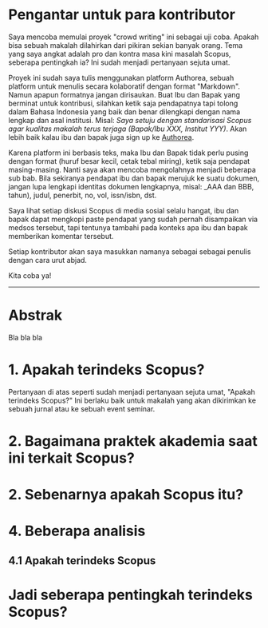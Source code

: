 # Pengantar untuk para kontributor

Saya mencoba memulai proyek "crowd writing" ini sebagai uji coba. Apakah bisa sebuah makalah dilahirkan dari pikiran sekian banyak orang. Tema yang saya angkat adalah pro dan kontra masa kini masalah Scopus, seberapa pentingkah ia? Ini sudah menjadi pertanyaan sejuta umat. 

Proyek ini sudah saya tulis menggunakan platform Authorea, sebuah platform untuk menulis secara kolaboratif dengan format "Markdown". Namun apapun formatnya jangan dirisaukan. Buat Ibu dan Bapak yang berminat untuk kontribusi, silahkan ketik saja pendapatnya tapi tolong dalam Bahasa Indonesia yang baik dan benar dilengkapi dengan nama lengkap dan asal institusi. Misal: _Saya setuju dengan standarisasi Scopus agar kualitas makalah terus terjaga (Bapak/Ibu XXX, Institut YYY)_. Akan lebih baik kalau ibu dan bapak juga sign up ke [Authorea](authorea.com).

Karena platform ini berbasis teks, maka Ibu dan Bapak tidak perlu pusing dengan format (huruf besar kecil, cetak tebal miring), ketik saja pendapat masing-masing. Nanti saya akan mencoba mengolahnya menjadi beberapa sub bab. Bila sekiranya pendapat ibu dan bapak merujuk ke suatu dokumen, jangan lupa lengkapi identitas dokumen lengkapnya, misal: _AAA dan BBB, tahun), judul, penerbit, no, vol, issn/isbn, dst. 

Saya lihat setiap diskusi Scopus di media sosial selalu hangat, ibu dan bapak dapat mengkopi paste pendapat yang sudah pernah disampaikan via medsos tersebut, tapi tentunya tambahi pada konteks apa ibu dan bapak memberikan komentar tersebut.

Setiap kontributor akan saya masukkan namanya sebagai sebagai penulis dengan cara urut abjad.


Kita coba ya! 

---

# Abstrak

Bla bla bla

# 1. Apakah terindeks Scopus?

Pertanyaan di atas seperti sudah menjadi pertanyaan sejuta umat, "Apakah terindeks Scopus?" Ini berlaku baik untuk makalah yang akan dikirimkan ke sebuah jurnal atau ke sebuah event seminar. 


# 2. Bagaimana praktek akademia saat ini terkait Scopus?



# 2. Sebenarnya apakah Scopus itu?




# 4. Beberapa analisis 

## 4.1 Apakah terindeks Scopus 


# Jadi seberapa pentingkah terindeks Scopus?




